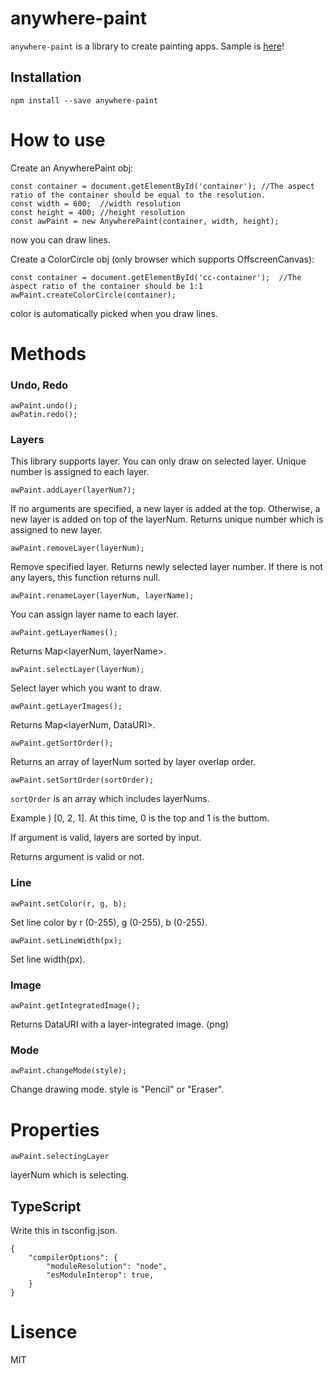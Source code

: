 # anywhere-paint

`anywhere-paint` is a library to create painting apps.
Sample is [here](https://tunamagur0.github.io/anywhere-paint-sample)!

## Installation

`npm install --save anywhere-paint`

# How to use

Create an AnywherePaint obj:

```
const container = document.getElementById('container'); //The aspect ratio of the container should be equal to the resolution.
const width = 600;  //width resolution
const height = 400; //height resolution
const awPaint = new AnywherePaint(container, width, height);
```

now you can draw lines.

Create a ColorCircle obj (only browser which supports OffscreenCanvas):

```
const container = document.getElementById('cc-container');  //The aspect ratio of the container should be 1:1
awPaint.createColorCircle(container);
```

color is automatically picked when you draw lines.

# Methods

### Undo, Redo

```
awPaint.undo();
awPatin.redo();
```

### Layers

This library supports layer.
You can only draw on selected layer.
Unique number is assigned to each layer.

```
awPaint.addLayer(layerNum?);
```

If no arguments are specified, a new layer is added at the top.
Otherwise, a new layer is added on top of the layerNum.
Returns unique number which is assigned to new layer.

```
awPaint.removeLayer(layerNum);
```

Remove specified layer.
Returns newly selected layer number. If there is not any layers, this function returns null.

```
awPaint.renameLayer(layerNum, layerName);
```

You can assign layer name to each layer.

```
awPaint.getLayerNames();
```

Returns Map<layerNum, layerName>.

```
awPaint.selectLayer(layerNum);
```

Select layer which you want to draw.

```
awPaint.getLayerImages();
```

Returns Map<layerNum, DataURI>.

```
awPaint.getSortOrder();
```

Returns an array of layerNum sorted by layer overlap order.

```
awPaint.setSortOrder(sortOrder);
```

`sortOrder` is an array which includes layerNums.

Example ) [0, 2, 1]. At this time, 0 is the top and 1 is the buttom.

If argument is valid, layers are sorted by input.

Returns argument is valid or not.

### Line

```
awPaint.setColor(r, g, b);
```

Set line color by r (0-255), g (0-255), b (0-255).

```
awPaint.setLineWidth(px);
```

Set line width(px).

### Image

```
awPaint.getIntegratedImage();
```

Returns DataURI with a layer-integrated image. (png)

### Mode

```
awPaint.changeMode(style);
```

Change drawing mode.
style is "Pencil" or "Eraser".

# Properties

```
awPaint.selectingLayer
```

layerNum which is selecting.

## TypeScript

Write this in tsconfig.json.

```
{
    "compilerOptions": {
        "moduleResolution": "node",
        "esModuleInterop": true,
    }
}
```

# Lisence

MIT
